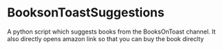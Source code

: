 # BooksonToastSuggestions
A python script which suggests books from the BooksOnToast channel. It also directly opens amazon link so that you can buy the book direclty
